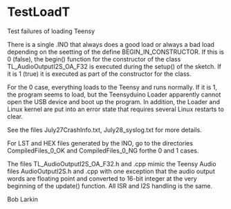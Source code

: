 # TestLoadT
Test failures of loading Teensy

There is a single .INO that always does a good load or always a bad load depending on
the seetting of the define BEGIN_IN_CONSTRUCTOR.  If this is 0 (false),
the begin() function for the constructor of the class TL_AudioOutputI2S_OA_F32 is executed 
during the setup() of the sketch.  If it is 1 (true) it is executed as part of the 
constructor for the class.

For the 0 case, everything loads to the Teensy and runs normally.  If it is 1, the
program seems to load, but the Teensyduino Loader apparently cannot open
the USB device and boot up the program.  In addition, the Loader and Linux kernel
are put into an error state that requires several Linux restarts to clear.

See the files July27CrashInfo.txt, July28_syslog.txt for more details.

For LST and HEX files generated by the INO, go to the directories CompiledFiles_0_OK
and CompiledFiles_0_NG forthe 0 and 1 cases.

The files TL_AudioOutputI2S_OA_F32.h and .cpp mimic the Teensy Audio files
AudioOutputI2S.h and .cpp with one exception that the audio output words are floating
point and converted to 16-bit integer at the very beginning of the update() function.
All ISR and I2S handling is the same.

Bob Larkin
